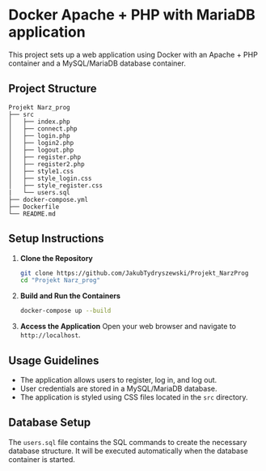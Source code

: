 # Docker Apache + PHP with MariaDB application

This project sets up a web application using Docker with an Apache + PHP container and a MySQL/MariaDB database container.

## Project Structure

```
Projekt Narz_prog
├── src
│   ├── index.php
│   ├── connect.php
│   ├── login.php
│   ├── login2.php
│   ├── logout.php
│   ├── register.php
│   ├── register2.php
│   ├── style1.css
│   ├── style_login.css
│   ├── style_register.css
|   └── users.sql
├── docker-compose.yml
├── Dockerfile
└── README.md
```

## Setup Instructions

1. **Clone the Repository**
   ```bash
   git clone https://github.com/JakubTydryszewski/Projekt_NarzProg
   cd "Projekt Narz_prog"
   ```

2. **Build and Run the Containers**
   ```bash
   docker-compose up --build
   ```

3. **Access the Application**
   Open your web browser and navigate to `http://localhost`.

## Usage Guidelines

- The application allows users to register, log in, and log out.
- User credentials are stored in a MySQL/MariaDB database.
- The application is styled using CSS files located in the `src` directory.

## Database Setup

The `users.sql` file contains the SQL commands to create the necessary database structure. It will be executed automatically when the database container is started.